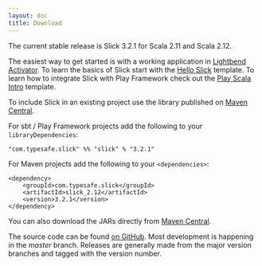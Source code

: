 ```yaml
---
layout: doc
title: Download
---
```


The current stable release is Slick 3.2.1 for Scala 2.11 and Scala 2.12.

The easiest way to get started is with a working application in [Lightbend Activator](http://lightbend.com/activator). To 
learn the basics of Slick start with the [Hello Slick](http://lightbend.com/activator/template/hello-slick-3.1) template. To 
learn how to integrate Slick with Play Framework check out the 
[Play Scala Intro](http://www.lightbend.com/activator/template/play-scala-intro) template.

To include Slick in an existing project use the library published on 
[Maven Central](http://search.maven.org/#search|ga|1|g%3A%22com.typesafe.slick%22).   

For sbt / Play Framework projects add the following to your `libraryDependencies`:

    "com.typesafe.slick" %% "slick" % "3.2.1"

For Maven projects add the following to your `<dependencies>`:

    <dependency>
        <groupId>com.typesafe.slick</groupId>
        <artifactId>slick_2.12</artifactId>
        <version>3.2.1</version>
    </dependency>

You can also download the JARs directly from
[Maven Central](http://search.maven.org/#search|ga|1|g%3A%22com.typesafe.slick%22).

The source code can be found [on GitHub](http://github.com/slick/slick).
Most development is happening in the *master* branch. Releases are generally made
from the major version branches and tagged with the version number.
